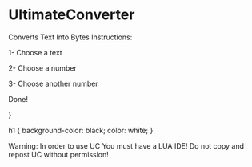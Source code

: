 # UltimateConverter
Converts Text Into Bytes
Instructions:
<p>1- Choose a text</p>
<p>2- Choose a number</p>
<p>3- Choose another number</p>
<p>Done!</p>
}

h1 {
  background-color: black;
  color: white;
}
<p>Warning: In order to use UC You must have a LUA IDE! Do not copy and repost UC without permission!
